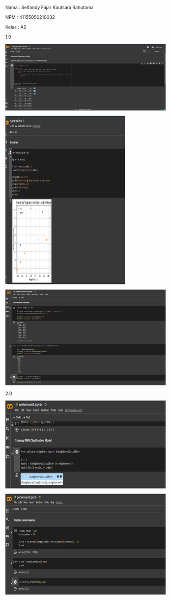 Nama : Selfandy Fajar Kautsara Rahutama

NPM : 41155050210032

Kelas : A2

1.0

<img src="./media/image1.png"
style="width:6.26806in;height:2.17361in" />

<img src="./media/image2.png" style="width:3.9183in;height:5.51702in" />

<img src="./media/image3.png"
style="width:6.22367in;height:3.13202in" />

2.0

<img src="./media/image4.png"
style="width:6.26806in;height:2.87153in" />

<img src="./media/image5.png"
style="width:6.26806in;height:3.30694in" />
